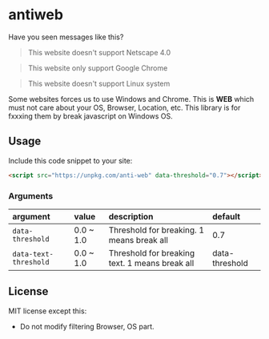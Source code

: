 # antiweb

Have you seen messages like this?

> This website doesn't support Netscape 4.0

> This website only support Google Chrome

> This website doesn't support Linux system

Some websites forces us to use Windows and Chrome.
This is **WEB** which must not care about your OS, Browser, Location, etc.
This library is for fxxxing them by break javascript on Windows OS.


## Usage

Include this code snippet to your site:

```html
<script src="https://unpkg.com/anti-web" data-threshold="0.7"></script>
```

### Arguments

| argument | value | description | default |
|:-- |:-- |:-- |:-- |
| `data-threshold` | 0.0 ~ 1.0 | Threshold for breaking. 1 means break all | 0.7 |
| `data-text-threshold` | 0.0 ~ 1.0 | Threshold for breaking text. 1 means break all | data-threshold |


## License

MIT license except this:

* Do not modify filtering Browser, OS part.

